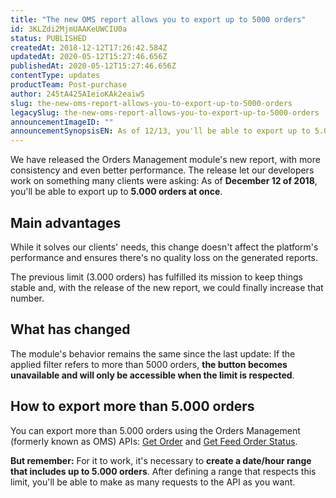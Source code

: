 ```yaml
---
title: "The new OMS report allows you to export up to 5000 orders"
id: 3KLZdi2MjmUAAKeUWCIU0a
status: PUBLISHED
createdAt: 2018-12-12T17:26:42.584Z
updatedAt: 2020-05-12T15:27:46.656Z
publishedAt: 2020-05-12T15:27:46.656Z
contentType: updates
productTeam: Post-purchase
author: 245tA425AIeioKAk2eaiwS
slug: the-new-oms-report-allows-you-to-export-up-to-5000-orders
legacySlug: the-new-oms-report-allows-you-to-export-up-to-5000-orders
announcementImageID: ""
announcementSynopsisEN: As of 12/13, you'll be able to export up to 5.000 orders in the Orders Management module.
---
```


We have released the Orders Management module's new report, with more consistency and even better performance. The release let our developers work on something many clients were asking: As of __December 12 of 2018__, you'll be able to export up to __5.000 orders at once__.


## Main advantages
While it solves our clients' needs, this change doesn't affect the platform's performance and ensures there's no quality loss on the generated reports.

The previous limit (3.000 orders) has fulfilled its mission to keep things stable and, with the release of the new report,  we could finally increase that number.


## What has changed
The module's behavior remains the same since the last update: If the applied filter refers to more than 5000 orders, __the button becomes unavailable and will only be accessible when the limit is respected__.


## How to export more than 5.000 orders
You can export more than 5.000 orders using the Orders Management (formerly known as OMS) APIs: [Get Order](https://developers.vtex.com/reference/orders#getorder) and [Get Feed Order Status](https://developers.vtex.com/reference/note).

<div class="alert alert-warning">
<strong>But remember:</strong> For it to work, it's necessary to <strong>create a date/hour range that includes up to 5.000 orders</strong>. After defining a range that respects this limit, you'll be able to make as many requests to the API as you want.
</div>
